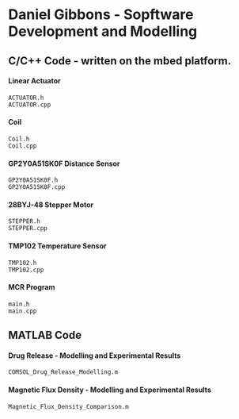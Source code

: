 # Daniel Gibbons - Sopftware Development and Modelling



## C/C++ Code - written on the mbed platform.

#### Linear Actuator
    ACTUATOR.h  
    ACTUATOR.cpp  
#### Coil
    Coil.h  
    Coil.cpp  
#### GP2Y0A51SK0F Distance Sensor
    GP2Y0A51SK0F.h  
    GP2Y0A51SK0F.cpp  
#### 28BYJ-48 Stepper Motor
    STEPPER.h  
    STEPPER.cpp  
#### TMP102 Temperature Sensor
    TMP102.h  
    TMP102.cpp  

#### MCR Program
    main.h  
    main.cpp  



## MATLAB Code

#### Drug Release - Modelling and Experimental Results
    COMSOL_Drug_Release_Modelling.m
   
#### Magnetic Flux Density - Modelling and Experimental Results
    Magnetic_Flux_Density_Comparison.m



